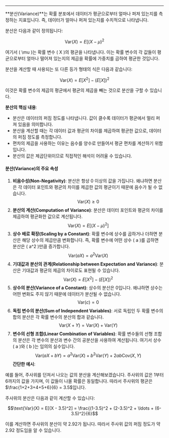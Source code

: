 
---
**분산(Variance)**는 확률 분포에서 데이터가 평균으로부터 얼마나 퍼져 있는지를 측정하는 지표입니다. 즉, 데이터가 얼마나 퍼져 있는지를 수치적으로 나타냅니다.

분산은 다음과 같이 정의됩니다:

$$\text{Var}(X) = E[(X - \mu)^2$$

여기서 \( \mu \)는 확률 변수 \( X \)의 평균을 나타냅니다. 이는 확률 변수의 각 값들이 평균으로부터 얼마나 떨어져 있는지의 제곱을 확률에 가중치를 곱하여 평균한 것입니다.

분산을 계산할 때 사용되는 또 다른 등가 형태의 식은 다음과 같습니다:

$$\text{Var}(X) = E[X^2] - (E[X])^2 $$

이것은 확률 변수의 제곱의 평균에서 평균의 제곱을 빼는 것으로 분산을 구할 수 있습니다.

**분산의 핵심 내용**:

- 분산은 데이터의 퍼짐 정도를 나타냅니다. 값이 클수록 데이터가 평균에서 멀리 퍼져 있음을 의미합니다.
- 분산을 계산할 때는 각 데이터 값과 평균의 차이를 제곱하여 평균한 값으로, 데이터의 퍼짐 정도를 측정합니다.
- 편차의 제곱을 사용하는 이유는 음수를 양수로 만들어서 평균 편차를 계산하기 위함입니다.
- 분산의 값은 제곱단위이므로 직접적인 해석이 어려울 수 있습니다.

#### 분산(Variance)의 주요 속성

1. **비음수성(Non-Negativity)**:
    분산은 항상 0 이상의 값을 가집니다. 왜냐하면 분산은 각 데이터 포인트와 평균의 차이를 제곱한 값의 평균이기 때문에 음수가 될 수 없습니다.$$\text{Var}(X) \geq 0$$
2. **분산의 계산(Computation of Variance)**:
    분산은 데이터 포인트와 평균의 차이를 제곱하여 평균화한 값으로 계산됩니다.$$\text{Var}(X) = E[(X - \mu)^2]$$
3. **상수 배로 확장(Scaling by a Constant)**:
    확률 변수에 상수를 곱하거나 더하면 분산은 해당 상수의 제곱만큼 변화합니다. 즉, 확률 변수에 어떤 상수 \( a \)를 곱하면 분산은 \( a^2 \)만큼 증가합니다.$$\text{Var}(aX) = a^2 \text{Var}(X)$$
4. **기대값과 분산의 관계(Relationship between Expectation and Variance)**:
    분산은 기대값과 평균의 제곱의 차이로도 표현될 수 있습니다.$$\text{Var}(X) = E[X^2] - (E[X])^2$$
5. **상수의 분산(Variance of a Constant)**:
    상수의 분산은 0입니다. 왜냐하면 상수는 어떤 변화도 주지 않기 때문에 데이터가 분산될 수 없습니다.$$\text{Var}(c) = 0$$
6. **독립 변수의 분산(Sum of Independent Variables)**:
    서로 독립인 두 확률 변수의 합의 분산은 각 확률 변수의 분산의 합과 같습니다.$$\text{Var}(X + Y) = \text{Var}(X) + \text{Var}(Y)$$
7. **변수의 선형 조합(Linear Combination of Variables)**:
    확률 변수들의 선형 조합의 분산은 각 변수의 분산과 변수 간의 공분산을 사용하여 계산됩니다. 여기서 상수 \( a \)와 \( b \)는 임의의 실수입니다.$$\text{Var}(aX + bY) = a^2 \text{Var}(X) + b^2 \text{Var}(Y) + 2ab \text{Cov}(X,Y)$$
**간단한 예시**:

예를 들어, 주사위를 던져서 나오는 값의 분산을 계산해보겠습니다. 주사위의 값은 1부터 6까지의 값을 가지며, 이 값들이 나올 확률은 동일합니다. 따라서 주사위의 평균은 $\frac{1+2+3+4+5+6}{6} = 3.5$입니다.

주사위의 분산은 다음과 같이 계산할 수 있습니다:

$$\text{Var}(X) = E[(X - 3.5)^2] = \frac{(1-3.5)^2 + (2-3.5)^2 + \ldots + (6-3.5)^2}{6}$$

이를 계산하면 주사위의 분산이 약 2.92가 됩니다. 따라서 주사위 값의 퍼짐 정도가 약 2.92 정도임을 알 수 있습니다.